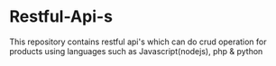 # Restful-Api-s
This repository contains restful api's which can do crud operation for products using languages such as Javascript(nodejs), php &amp; python
